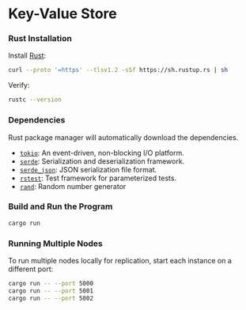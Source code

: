 # Key-Value Store

### Rust Installation

Install [Rust](https://rustup.rs/):

```bash
curl --proto '=https' --tlsv1.2 -sSf https://sh.rustup.rs | sh
```

Verify:

```bash
rustc --version
```

### Dependencies

Rust package manager will automatically download the dependencies.

- [`tokio`](https://crates.io/crates/tokio): An event-driven, non-blocking I/O platform.
- [`serde`](https://crates.io/crates/serde): Serialization and deserialization framework.
- [`serde_json`](https://crates.io/crates/serde_json): JSON serialization file format.
- [`rstest`](https://crates.io/crates/rstest): Test framework for parameterized tests.
- [`rand`](https://crates.io/crates/rand): Random number generator

### Build and Run the Program

```bash
cargo run
```

### Running Multiple Nodes

To run multiple nodes locally for replication, start each instance on a different port:

```bash
cargo run -- --port 5000
cargo run -- --port 5001
cargo run -- --port 5002
```
